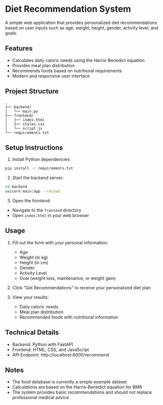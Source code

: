 # Diet Recommendation System

A simple web application that provides personalized diet recommendations based on user inputs such as age, weight, height, gender, activity level, and goals.

## Features

- Calculates daily caloric needs using the Harris-Benedict equation
- Provides meal plan distribution
- Recommends foods based on nutritional requirements
- Modern and responsive user interface

## Project Structure

```
.
├── backend/
│   └── main.py
├── frontend/
│   ├── index.html
│   ├── styles.css
│   └── script.js
└── requirements.txt
```

## Setup Instructions

1. Install Python dependencies:
```bash
pip install -r requirements.txt
```

2. Start the backend server:
```bash
cd backend
uvicorn main:app --reload
```

3. Open the frontend:
- Navigate to the `frontend` directory
- Open `index.html` in your web browser

## Usage

1. Fill out the form with your personal information:
   - Age
   - Weight (in kg)
   - Height (in cm)
   - Gender
   - Activity Level
   - Goal (weight loss, maintenance, or weight gain)

2. Click "Get Recommendations" to receive your personalized diet plan

3. View your results:
   - Daily caloric needs
   - Meal plan distribution
   - Recommended foods with nutritional information

## Technical Details

- Backend: Python with FastAPI
- Frontend: HTML, CSS, and JavaScript
- API Endpoint: http://localhost:8000/recommend

## Notes

- The food database is currently a simple example dataset
- Calculations are based on the Harris-Benedict equation for BMR
- The system provides basic recommendations and should not replace professional medical advice 